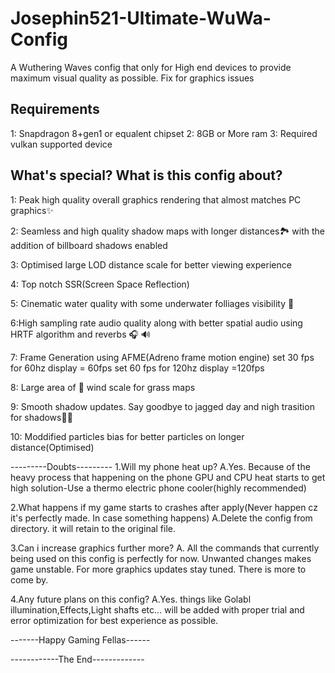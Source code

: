 # Josephin521-Ultimate-WuWa-Config
A Wuthering Waves config that only for High end devices to provide maximum visual quality as possible. Fix for graphics issues

Requirements
------------
1: Snapdragon 8+gen1 or equalent chipset
2: 8GB or More ram
3: Required vulkan supported device

What's special? What is this config about?
------------------------------------------
1: Peak high quality overall graphics rendering that almost matches PC graphics✨

2: Seamless and high quality shadow maps with longer distances🏞️ with the addition of billboard shadows enabled

3: Optimised large LOD distance scale for better viewing experience

4: Top notch SSR(Screen Space Reflection)

5: Cinematic water quality with some underwater folliages visibility 🌊 

6:High sampling rate audio quality along with better spatial audio using HRTF algorithm and reverbs 🎧 🔊 

7: Frame Generation using AFME(Adreno frame motion engine)
set 30 fps for 60hz display = 60fps
set 60 fps for 120hz display =120fps

8: Large area of 🍃 wind scale for grass maps

9: Smooth shadow updates. Say goodbye to jagged day and nigh trasition for shadows🌄🌃

10: Moddified particles bias for better particles on longer distance(Optimised)

---------Doubts---------
1.Will my phone heat up?
A.Yes. Because of the heavy process that happening on the phone GPU and CPU heat starts to get high
solution-Use a thermo electric phone cooler(highly recommended)

2.What happens if my game starts to crashes after apply(Never happen cz it's perfectly made. In case something happens)
A.Delete the config from directory. it will retain to the original file.

3.Can i increase graphics further more?
A. All the commands that currently being used on this config is perfectly for now. Unwanted changes makes game unstable. For more graphics updates stay tuned. There is more to come by.

4.Any future plans on this config?
A.Yes. things like Golabl illumination,Effects,Light shafts etc... will be added with proper trial and error optimization for best experience as possible.

-------Happy Gaming Fellas------

------------The End-------------

